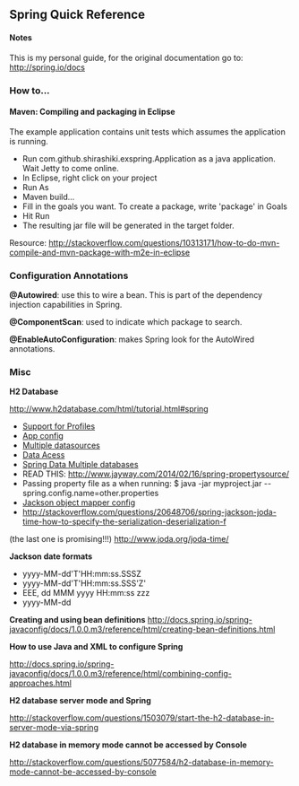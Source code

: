 ## Spring Quick Reference

#### Notes

This is my personal guide, for the original documentation go to: http://spring.io/docs


### How to...

#### Maven: Compiling and packaging in Eclipse

The example application contains unit tests which assumes the application is running.
- Run com.github.shirashiki.exspring.Application as a java application. Wait Jetty to come online.
- In Eclipse, right click on your project
- Run As
- Maven build...
- Fill in the goals you want. To create a package, write 'package' in Goals
- Hit Run
- The resulting jar file will be generated in the target folder.

Resource:
http://stackoverflow.com/questions/10313171/how-to-do-mvn-compile-and-mvn-package-with-m2e-in-eclipse


### Configuration Annotations

**@Autowired**: use this to wire a bean. This is part of the dependency injection capabilities in Spring.

**@ComponentScan**: used to indicate which package to search.

**@EnableAutoConfiguration**: makes Spring look for the AutoWired annotations.


### Misc

**H2 Database**

http://www.h2database.com/html/tutorial.html#spring

- [Support for Profiles](http://www.opencredo.com/2014/02/24/experiences-with-spring-boot)
- [App config](http://docs.spring.io/spring-boot/docs/current/reference/html/boot-features-external-config.html)
- [Multiple datasources](http://stackoverflow.com/questions/23590855/spring-boot-data-hibernate-different-datasources)
- [Data Acess](http://docs.spring.io/spring-boot/docs/current/reference/htmlsingle/#howto-data-access)
- [Spring Data Multiple databases](http://scattercode.co.uk/2013/11/18/spring-data-multiple-databases/)
- READ THIS: http://www.jayway.com/2014/02/16/spring-propertysource/
- Passing property file as a  when running:
$ java -jar myproject.jar --spring.config.name=other.properties
- [Jackson object mapper config](http://www.jworks.nl/2013/08/21/register-a-custom-jackson-objectmapper-using-spring-javaconfig/)
- http://stackoverflow.com/questions/20648706/spring-jackson-joda-time-how-to-specify-the-serialization-deserialization-f

(the last one is promising!!!)
http://www.joda.org/joda-time/


**Jackson date formats**

- yyyy-MM-dd'T'HH:mm:ss.SSSZ
- yyyy-MM-dd'T'HH:mm:ss.SSS'Z'
- EEE, dd MMM yyyy HH:mm:ss zzz
- yyyy-MM-dd




**Creating and using bean definitions**
http://docs.spring.io/spring-javaconfig/docs/1.0.0.m3/reference/html/creating-bean-definitions.html


**How to use Java and XML to configure Spring**

http://docs.spring.io/spring-javaconfig/docs/1.0.0.m3/reference/html/combining-config-approaches.html


**H2 database server mode and Spring**

http://stackoverflow.com/questions/1503079/start-the-h2-database-in-server-mode-via-spring


**H2 database in memory mode cannot be accessed by Console**

http://stackoverflow.com/questions/5077584/h2-database-in-memory-mode-cannot-be-accessed-by-console

